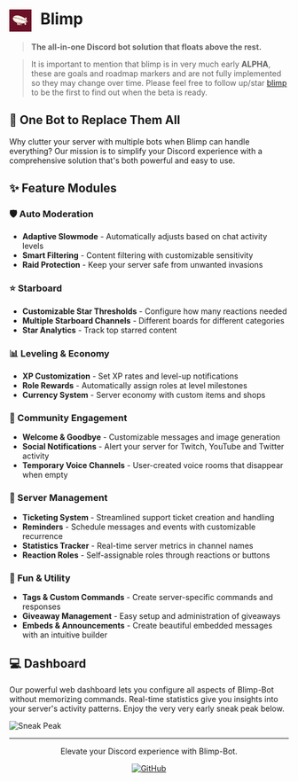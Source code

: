 # <div style="display: flex; gap: 1rem;"><img src="ICON.png" width="40"/> Blimp</div>

> **The all-in-one Discord bot solution that floats above the rest.**

> It is important to mention that blimp is in very much early **ALPHA**, these are goals and roadmap markers and are not fully implemented so they may change over time. Please feel free to follow up/star [blimp](https://github.com/Blimp-Bot/blimp) to be the first to find out when the beta is ready.

## 🚀 One Bot to Replace Them All

Why clutter your server with multiple bots when Blimp can handle everything? Our mission is to simplify your Discord experience with a comprehensive solution that's both powerful and easy to use.

## ✨ Feature Modules

### 🛡️ Auto Moderation

- **Adaptive Slowmode** - Automatically adjusts based on chat activity levels
- **Smart Filtering** - Content filtering with customizable sensitivity
- **Raid Protection** - Keep your server safe from unwanted invasions

### ⭐ Starboard

- **Customizable Star Thresholds** - Configure how many reactions needed
- **Multiple Starboard Channels** - Different boards for different categories
- **Star Analytics** - Track top starred content

### 📊 Leveling & Economy

- **XP Customization** - Set XP rates and level-up notifications
- **Role Rewards** - Automatically assign roles at level milestones
- **Currency System** - Server economy with custom items and shops

### 🔔 Community Engagement

- **Welcome & Goodbye** - Customizable messages and image generation
- **Social Notifications** - Alert your server for Twitch, YouTube and Twitter activity
- **Temporary Voice Channels** - User-created voice rooms that disappear when empty

### 🎫 Server Management

- **Ticketing System** - Streamlined support ticket creation and handling
- **Reminders** - Schedule messages and events with customizable recurrence
- **Statistics Tracker** - Real-time server metrics in channel names
- **Reaction Roles** - Self-assignable roles through reactions or buttons

### 🎁 Fun & Utility

- **Tags & Custom Commands** - Create server-specific commands and responses
- **Giveaway Management** - Easy setup and administration of giveaways
- **Embeds & Announcements** - Create beautiful embedded messages with an intuitive builder

## 💻 Dashboard

Our powerful web dashboard lets you configure all aspects of Blimp-Bot without memorizing commands. Real-time statistics give you insights into your server's activity patterns. Enjoy the very very early sneak peak below.

<img src="https://img.jptr.cloud/raw/CIlMpp.png" alt="Sneak Peak" width="600"/>

---

<p align="center">Elevate your Discord experience with Blimp-Bot.</p>
<p align="center">
  <a href="https://github.com/Blimp-Bot"><img src="https://img.shields.io/badge/GitHub-181717?style=for-the-badge&logo=github&logoColor=white" alt="GitHub"/></a>
</p>
